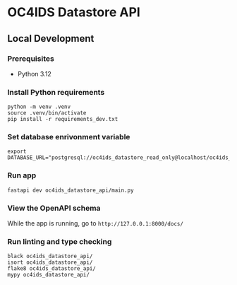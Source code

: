 # OC4IDS Datastore API

## Local Development

### Prerequisites

- Python 3.12

### Install Python requirements

```
python -m venv .venv
source .venv/bin/activate
pip install -r requirements_dev.txt
```

### Set database enrivonment variable

```
export DATABASE_URL="postgresql://oc4ids_datastore_read_only@localhost/oc4ids_datastore"
```

### Run app

```
fastapi dev oc4ids_datastore_api/main.py
```

### View the OpenAPI schema

While the app is running, go to `http://127.0.0.1:8000/docs/`

### Run linting and type checking

```
black oc4ids_datastore_api/
isort oc4ids_datastore_api/
flake8 oc4ids_datastore_api/
mypy oc4ids_datastore_api/
```
